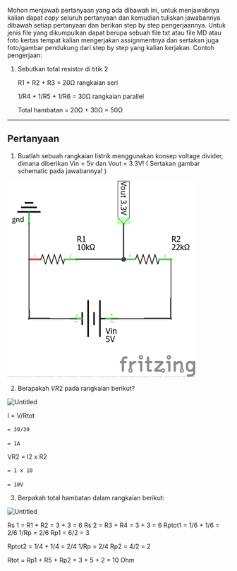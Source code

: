 Mohon menjawab pertanyaan yang ada dibawah ini, untuk menjawabnya kalian dapat *copy* seluruh pertanyaan dan kemudian tuliskan jawabannya dibawah setiap pertanyaan dan berikan step by step pengerjaannya. Untuk jenis file yang dikumpulkan dapat berupa sebuah file txt atau file MD atau foto kertas tempat kalian mengerjakan assignmentnya dan sertakan juga foto/gambar pendukung dari step by step yang kalian kerjakan. Contoh pengerjaan:

1. Sebutkan total resistor di titik 2
    
    R1 + R2 + R3 = 20Ω rangkaian seri
    
    1/R4 + 1/R5 + 1/R6 = 30Ω rangkaian parallel
    
    Total hambatan = 20Ω + 30Ω = 50Ω
    

---

## Pertanyaan

1. Buatlah sebuah rangkaian listrik menggunakan konsep voltage divider, dimana diberikan Vin = 5v dan Vout = 3.3V! ( Sertakan gambar schematic pada jawabannya! )

![Schematic](voltage_divider.png)

2. Berapakah $VR2$ pada rangkaian berikut?

![Untitled](https://skilvul-prod-01.s3.ap-southeast-1.amazonaws.com/lesson/iot/IoT+Assignments+Assets/IoT+Hardware/voltage_divider.png)

I   = V/Rtot
    
    = 30/30
    
    = 1A

VR2 = I2 x R2

    = 1 x 10
    
    = 10V

3. Berpakah total hambatan dalam rangkaian berikut:

![Untitled](https://skilvul-prod-01.s3.ap-southeast-1.amazonaws.com/lesson/iot/IoT+Assignments+Assets/IoT+Hardware/r_total.png)

Rs 1    = R1 + R2
        = 3 + 3 = 6
Rs 2    = R3 + R4
        = 3 + 3 = 6
Rptot1  = 1/6 + 1/6
        = 2/6
1/Rp    = 2/6
Rp1      = 6/2 = 3


Rptot2  = 1/4 + 1/4
        = 2/4
1/Rp    = 2/4
Rp2      = 4/2 = 2

Rtot    = Rp1 + R5 + Rp2
        = 3 + 5 + 2
        = 10 Ohm
